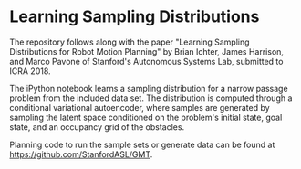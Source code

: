 # Learning Sampling Distributions

The repository follows along with the paper "Learning Sampling Distributions for Robot Motion Planning" by Brian Ichter, James Harrison, and Marco Pavone of Stanford's Autonomous Systems Lab, submitted to ICRA 2018.

The iPython notebook learns a sampling distribution for a narrow passage problem from the included data set. The distribution is computed through a conditional variational autoencoder, where samples are generated by sampling the latent space conditioned on the problem's initial state, goal state, and an occupancy grid of the obstacles.

Planning code to run the sample sets or generate data can be found at <https://github.com/StanfordASL/GMT>.

